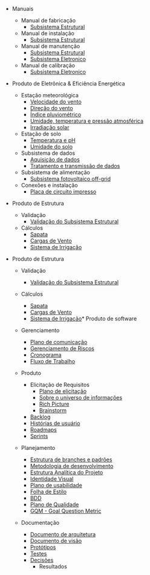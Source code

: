 * Manuais
  * Manual de fabricação
    * [Subsistema Estrutural](docs\Estrutura\plano_fabricacao.md)
  * Manual de instalação
    * [Subsistema Estrutural](docs\Estrutura\plano_instalacao.md)
  * Manual de manutenção
    * [Subsistema Estrutural](docs\Estrutura\manual_manutencao.md)
    * [Subsistema Eletronico](docs\Eletronica\manutencao.md)   
  * Manual de calibração
    * [Subsistema Eletronico](docs\Eletronica\calibracao.md)

* Produto de Eletrônica & Eficiência Energética
  * Estação meteorológica
    * [Velocidade do vento](docs\Eletronica\anemometro.md)
    * [Direção do vento](docs\Eletronica\biruta.md)
    * [Índice pluviométrico](docs\Eletronica\pluviometro.md)
    * [Umidade, temperatura e pressão atmosférica](docs\Eletronica\bme.md)
    * [Irradiação solar](docs\Eletronica\piranometro.md)
  * Estação de solo
    * [Temperatura e pH](docs\Eletronica\ph4502C.md)
    * [Umidade do solo](docs\Eletronica\umidade_solo.md)
  * Subsistema de dados
    * [Aquisição de dados](docs\Eletronica\msp.md)
    * [Tratamento e transmissão de dados](docs\Eletronica\esp32.md)
  * Subsistema de alimentação
    * [Subsistema fotovoltaico off-grid](docs\Eletronica\sistema_solar.md)
  * Conexões e instalação
    * [Placa de circuito impresso](docs\Eletronica\pcb.md)

* Produto de Estrutura
  * Validação
    * [Validação do Subsistema Estrutural](docs\Estrutura\validacao_estrutura.md)
  * Cálculos
    * [Sapata](docs\Estrutura\sapata.md)
    * [Cargas de Vento](docs\Estrutura\cargas_de_vento.md)
    * [Sistema de Irrigação](docs\Estrutura\irrigacao.md)

* Produto de Estrutura
  * Validação
    * [Validação do Subsistema Estrutural](docs\Estrutura\validacao_estrutura.md)
  * Cálculos
    * [Sapata](docs\Estrutura\sapata.md)
    * [Cargas de Vento](docs\Estrutura\cargas_de_vento.md)
    * [Sistema de Irrigação](docs\Estrutura\irrigacao.md)* Produto de software

  * Gerenciamento
    * [Plano de comunicação](docs/software/Plano-comunicacao-software.md)
    * [Gerenciamento de Riscos](docs/software/Plano-riscos.md)
    * [Cronograma](docs/software/cronograma-inicial.md)
    * [Fluxo de Trabalho](docs/software/fluxo-trabalho.md)
  * Produto
    * Elicitação de Requisitos
      * [Plano de elicitação](docs/software/plano-elicitacao-requisitos.md)
      * [Sobre o universo de informações](docs/software/universo.md)
      * [Rich Picture](docs/software/rich-picture.md)
      * [Brainstorm](docs/software/brainstorm.md)
    * [Backlog](docs/software/backlog.md)
    * [Histórias de usuário](docs/software/user_stories.md)
    * [Roadmaps](docs/software/roadmap-geral.md)
    * [Sprints](docs/software/sprint.md)
  * Planejamento
    * [Estrutura de branches e padrões](docs/software/Padrao-branch-software.md)
    * [Metodologia de desenvolvimento](docs/software/Metodologia.md)
    * [Estrutura Analítica do Projeto](docs/software/EAP.md)
    * [Identidade Visual](docs/software/Identidade-Visual.md)
    * [Plano de usabilidade](docs/software/plano-de-usabilidade.md)
    * [Folha de Estilo](docs/software/Folha-de-estilo.md)
    * [BDD](docs/software/BDD.md)
    * [Plano de Qualidade](docs/software/Plano-qualidade.md)
    * [GQM - Goal Question Metric](docs/software/gqm.md)
  * Documentação
    * [Documento de arquitetura](docs/software/architecture.md)
    * [Documento de visão](docs/software/vision.md)
    * [Protótipos](docs/software/prototipo.md)
    * [Testes](docs/software/testes.md)
    * [Decisões](docs/software/decisoes.md)
      * Resultados
